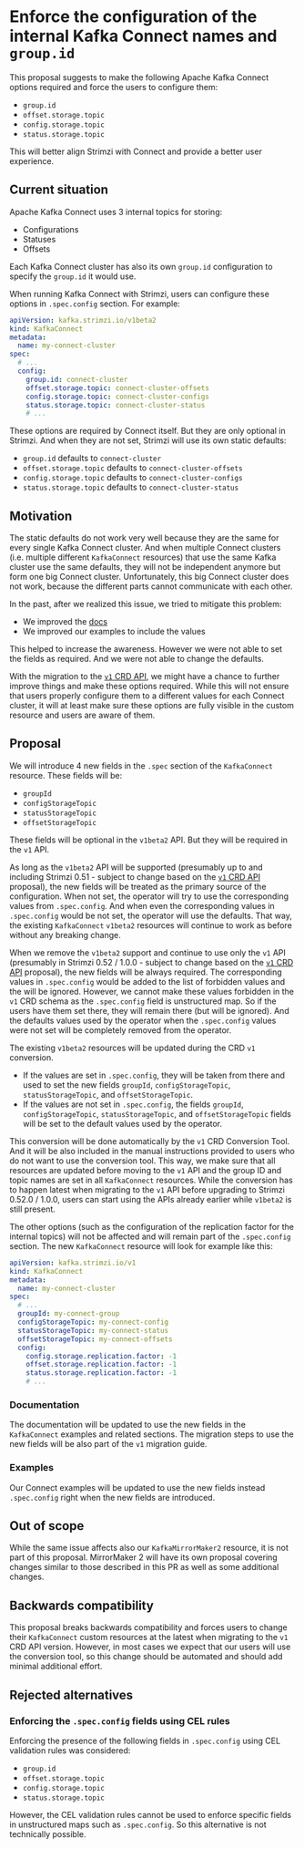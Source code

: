 # Enforce the configuration of the internal Kafka Connect names and `group.id`

This proposal suggests to make the following Apache Kafka Connect options required and force the users to configure them:
* `group.id`
* `offset.storage.topic`
* `config.storage.topic`
* `status.storage.topic`

This will better align Strimzi with Connect and provide a better user experience.

## Current situation

Apache Kafka Connect uses 3 internal topics for storing:
* Configurations
* Statuses
* Offsets

Each Kafka Connect cluster has also its own `group.id` configuration to specify the `group.id` it would use.

When running Kafka Connect with Strimzi, users can configure these options in `.spec.config` section.
For example:
```yaml
apiVersion: kafka.strimzi.io/v1beta2
kind: KafkaConnect
metadata:
  name: my-connect-cluster
spec:
  # ...
  config:
    group.id: connect-cluster
    offset.storage.topic: connect-cluster-offsets
    config.storage.topic: connect-cluster-configs
    status.storage.topic: connect-cluster-status
    # ...
```

These options are required by Connect itself.
But they are only optional in Strimzi.
And when they are not set, Strimzi will use its own static defaults:
* `group.id` defaults to `connect-cluster`
* `offset.storage.topic` defaults to `connect-cluster-offsets`
* `config.storage.topic` defaults to `connect-cluster-configs`
* `status.storage.topic` defaults to `connect-cluster-status`

## Motivation

The static defaults do not work very well because they are the same for every single Kafka Connect cluster.
And when multiple Connect clusters (i.e. multiple different `KafkaConnect` resources) that use the same Kafka cluster use the same defaults, they will not be independent anymore but form one big Connect cluster.
Unfortunately, this big Connect cluster does not work, because the different parts cannot communicate with each other.

In the past, after we realized this issue, we tried to mitigate this problem:
* We improved the [docs](https://strimzi.io/docs/operators/latest/full/deploying.html#con-config-kafka-connect-multiple-instances-str)
* We improved our examples to include the values

This helped to increase the awareness.
However we were not able to set the fields as required.
And we were not able to change the defaults.

With the migration to the [`v1` CRD API](https://github.com/strimzi/proposals/pull/174), we might have a chance to further improve things and make these options required.
While this will not ensure that users properly configure them to a different values for each Connect cluster, it will at least make sure these options are fully visible in the custom resource and users are aware of them.

## Proposal

We will introduce 4 new fields in the `.spec` section of the `KafkaConnect` resource.
These fields will be:
* `groupId`
* `configStorageTopic`
* `statusStorageTopic`
* `offsetStorageTopic`

These fields will be optional in the `v1beta2` API.
But they will be required in the `v1` API.

As long as the `v1beta2` API will be supported (presumably up to and including Strimzi 0.51 - subject to change based on the [`v1` CRD API](https://github.com/strimzi/proposals/pull/174) proposal), the new fields will be treated as the primary source of the configuration.
When not set, the operator will try to use the corresponding values from `.spec.config`.
And when even the corresponding values in `.spec.config` would be not set, the operator will use the defaults.
That way, the existing `KafkaConnect` `v1beta2` resources will continue to work as before without any breaking change.

When we remove the `v1beta2` support and continue to use only the `v1` API (presumably in Strimzi 0.52 / 1.0.0 - subject to change based on the [`v1` CRD API](https://github.com/strimzi/proposals/pull/174) proposal), the new fields will be always required.
The corresponding values in `.spec.config` would be added to the list of forbidden values and the will be ignored.
However, we cannot make these values forbidden in the `v1` CRD schema as the `.spec.config` field is unstructured map.
So if the users have them set there, they will remain there (but will be ignored).
And the defaults values used by the operator when the `.spec.config` values were not set will be completely removed from the operator.

The existing `v1beta2` resources will be updated during the CRD `v1` conversion.
* If the values are set in `.spec.config`, they will be taken from there and used to set the new fields `groupId`, `configStorageTopic`, `statusStorageTopic`, and `offsetStorageTopic`.
* If the values are not set in `.spec.config`, the  fields `groupId`, `configStorageTopic`, `statusStorageTopic`, and `offsetStorageTopic` fields will be set to the default values used by the operator.

This conversion will be done automatically by the `v1` CRD Conversion Tool.
And it will be also included in the manual instructions provided to users who do not want to use the conversion tool.
This way, we make sure that all resources are updated before moving to the `v1` API and the group ID and topic names are set in all `KafkaConnect` resources.
While the conversion has to happen latest when migrating to the `v1` API before upgrading to Strimzi 0.52.0 / 1.0.0, users can start using the APIs already earlier while `v1beta2` is still present.

The other options (such as the configuration of the replication factor for the internal topics) will not be affected and will remain part of the `.spec.config` section.
The new `KafkaConnect` resource will look for example like this:

```yaml
apiVersion: kafka.strimzi.io/v1
kind: KafkaConnect
metadata:
  name: my-connect-cluster
spec:
  # ...
  groupId: my-connect-group
  configStorageTopic: my-connect-config
  statusStorageTopic: my-connect-status
  offsetStorageTopic: my-connect-offsets
  config:
    config.storage.replication.factor: -1
    offset.storage.replication.factor: -1
    status.storage.replication.factor: -1
    # ...
```

### Documentation

The documentation will be updated to use the new fields in the `KafkaConnect` examples and related sections.
The migration steps to use the new fields will be also part of the `v1` migration guide.

### Examples

Our Connect examples will be updated to use the new fields instead `.spec.config` right when the new fields are introduced.

## Out of scope

While the same issue affects also our `KafkaMirrorMaker2` resource, it is not part of this proposal.
MirrorMaker 2 will have its own proposal covering changes similar to those described in this PR as well as some additional changes.

## Backwards compatibility

This proposal breaks backwards compatibility and forces users to change their `KafkaConnect` custom resources at the latest when migrating to the `v1` CRD API version.
However, in most cases we expect that our users will use the conversion tool, so this change should be automated and should add minimal additional effort.

## Rejected alternatives

### Enforcing the `.spec.config` fields using CEL rules

Enforcing the presence of the following fields in `.spec.config` using CEL validation rules was considered:
* `group.id`
* `offset.storage.topic`
* `config.storage.topic`
* `status.storage.topic`

However, the CEL validation rules cannot be used to enforce specific fields in unstructured maps such as `.spec.config`.
So this alternative is not technically possible.
